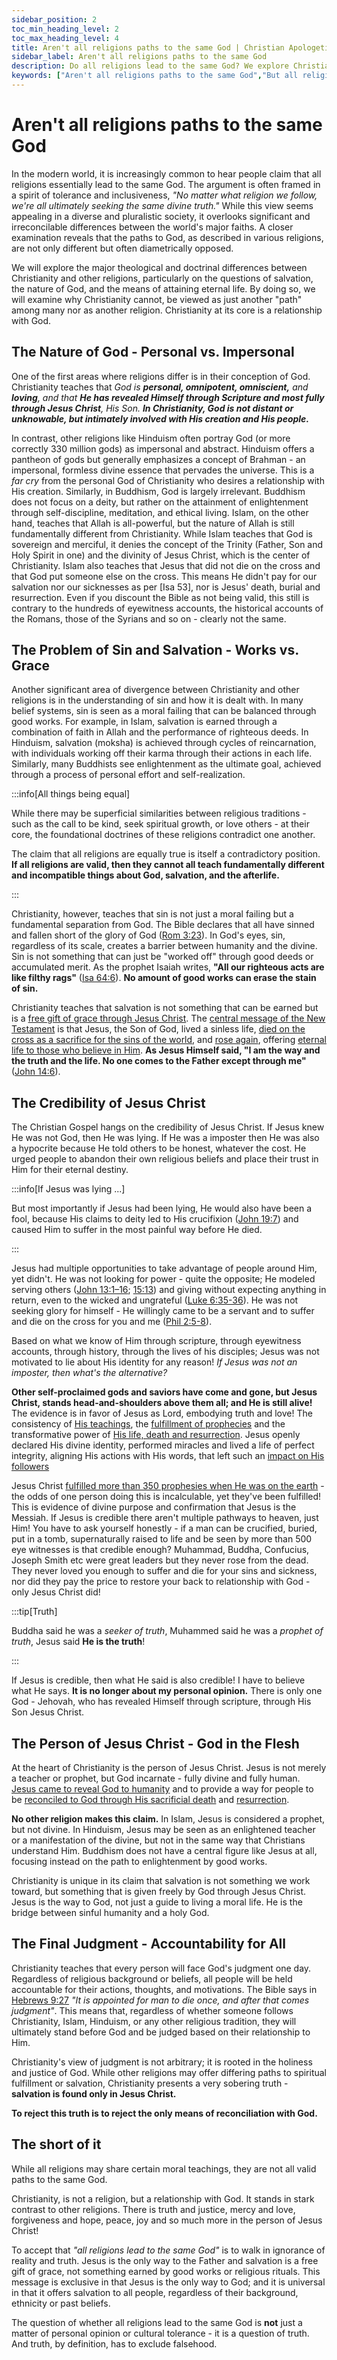 ```yaml
---
sidebar_position: 2
toc_min_heading_level: 2
toc_max_heading_level: 4
title: Aren't all religions paths to the same God | Christian Apologetics
sidebar_label: Aren't all religions paths to the same God 
description: Do all religions lead to the same God? We explore Christianity's distinct views on God, salvation, and eternal life, comparing them with Hinduism, Buddhism, and Islam. Discover how Jesus Christ's role presents a unique challenge to the idea of interchangeable spiritual paths.
keywords: ["Aren't all religions paths to the same God","But all religions are a path to the same God","Christianity and other religions","Religious pluralism","Truth in Christianity","Jesus as the only way","Comparative religion","inclusive religion","tolerance for all religions","The uniqueness of Christ","World religions and salvation","Aren't all religions basically the same?"]
---
```


# Aren't all religions paths to the same God

In the modern world, it is increasingly common to hear people claim that all religions essentially lead to the same God.
The argument is often framed in a spirit of tolerance and inclusiveness, *"No matter what religion we follow, we're all
ultimately seeking the same divine truth."* While this view seems appealing in a diverse and pluralistic society, it
overlooks significant and irreconcilable differences between the world's major faiths. A closer examination reveals
that the paths to God, as described in various religions, are not only different but often diametrically opposed.

We will explore the major theological and doctrinal differences between Christianity and other religions, particularly
on the questions of salvation, the nature of God, and the means of attaining eternal life. By doing so, we will examine
why Christianity cannot, be viewed as just another "path" among many nor as another religion. Christianity at its core is
a relationship with God.

## The Nature of God - Personal vs. Impersonal

One of the first areas where religions differ is in their conception of God. Christianity teaches that *God is **personal,
omnipotent, omniscient,** and **loving**, and that **He has revealed Himself through Scripture and most fully through Jesus
Christ**, His Son. **In Christianity, God is not distant or unknowable, but intimately involved with His creation and His people.***

In contrast, other religions like Hinduism often portray God (or more correctly 330 million gods) as impersonal and abstract.
Hinduism offers a pantheon of gods but generally emphasizes a concept of Brahman - an impersonal, formless divine essence
that pervades the universe. This is a *far cry* from the personal God of Christianity who desires a relationship with His
creation. Similarly, in Buddhism, God is largely irrelevant. Buddhism does not focus on a deity, but rather on the
attainment of enlightenment through self-discipline, meditation, and ethical living. Islam, on the other hand, teaches
that Allah is all-powerful, but the nature of Allah is still fundamentally different from Christianity. While Islam
teaches that God is sovereign and merciful, it denies the concept of the Trinity (Father, Son and Holy Spirit in one) and
the divinity of Jesus Christ, which is the center of Christianity. Islam also teaches that Jesus that did not die on
the cross and that God put someone else on the cross. This means He didn't pay for our salvation nor our sicknesses as
per [Isa 53], nor is Jesus' death, burial and resurrection. Even if you discount the Bible as not being valid, this still
is contrary to the hundreds of eyewitness accounts, the historical accounts of the Romans, those of the Syrians and so 
on - clearly not the same.

## The Problem of Sin and Salvation - Works vs. Grace

Another significant area of divergence between Christianity and other religions is in the understanding of sin and how
it is dealt with. In many belief systems, sin is seen as a moral failing that can be balanced through good works. For
example, in Islam, salvation is earned through a combination of faith in Allah and the performance of righteous deeds.
In Hinduism, salvation (moksha) is achieved through cycles of reincarnation, with individuals working off their karma
through their actions in each life. Similarly, many Buddhists see enlightenment as the ultimate goal, achieved through
a process of personal effort and self-realization.

:::info[All things being equal]

While there may be superficial similarities between religious traditions - such as the call to be kind, seek
spiritual growth, or love others - at their core, the foundational doctrines of these religions contradict one another.

The claim that all religions are equally true is itself a contradictory position. **If all religions are valid, then they
cannot all teach fundamentally different and incompatible things about God, salvation, and the afterlife.**

:::

Christianity, however, teaches that sin is not just a moral failing but a fundamental separation from God. The Bible
declares that all have sinned and fallen short of the glory of God
([Rom 3:23](https://www.biblegateway.com/passage/?search=rom%203%3A23&version=NKJV)). In God's eyes, sin, regardless
of its scale, creates a barrier between humanity and the divine. Sin is not something that can just be "worked off"
through good deeds or accumulated merit. As the prophet Isaiah writes, **"All our righteous acts are like filthy rags"**
([Isa 64:6](https://www.biblegateway.com/passage/?search=isa%2064%3A6&version=NKJV)). 
**No amount of good works can erase the stain of sin.**

Christianity teaches that salvation is not something that can be earned but is a
[free gift of grace through Jesus Christ](../../jesus/because-he-lives/grace-and-empowerment.md).
The [central message of the New Testament](../../jesus/crediblilty/why-jesus-came.md) is that Jesus, the Son of God,
lived a sinless life,
[died on the cross as a sacrifice for the sins of the world](../../jesus/because-he-lives/salvation-and-redemption.md),
and [rose again](../../jesus/crediblilty/the-resurrection.md), offering
[eternal life to those who believe in Him](../../jesus/because-he-lives/i-can-face-tomorrow.md).
**As Jesus Himself said, "I am the way and the truth and the life. No one comes to the Father except through me"**
([John 14:6](https://www.biblegateway.com/passage/?search=john%2014%3A6&version=NKJV)).

## The Credibility of Jesus Christ

The Christian Gospel hangs on the credibility of Jesus Christ. If Jesus knew He was not God,
then He was lying. If He was a imposter then He was also a hypocrite because He told others
to be honest, whatever the cost. He urged people to abandon their own religious beliefs
and place their trust in Him for their eternal destiny. 

:::info[If Jesus was lying ...]

But most importantly if Jesus had been lying, He would also have been a fool, because His claims
to deity led to His crucifixion ([John 19:7](https://www.biblegateway.com/passage/?search=John%2019%3A7&version=NKJV))
and caused Him to suffer in the most painful way before He died.

:::

Jesus had multiple opportunities to take advantage of people around Him, yet didn't. He was not
looking for power - quite the opposite; He modeled serving others
([John 13:1–16](https://www.biblegateway.com/passage/?search=John%2013%3A1%E2%80%9316&version=NKJV);
[15:13](https://www.biblegateway.com/passage/?search=John%2015%3A13&version=NKJV)) and
giving without expecting anything in return, even to the wicked and ungrateful
([Luke 6:35-36](https://www.biblegateway.com/passage/?search=Luke%206%3A35-36&version=NKJV)).
He was not seeking glory for himself - He willingly came to be a servant and to suffer and die
on the cross for you and me ([Phil 2:5-8](https://www.biblegateway.com/passage/?search=Philippians%202%3A5-8&version=NKJV)).

Based on what we know of Him through scripture, through eyewitness accounts, through history,
through the lives of his disciples; Jesus was not motivated to lie about His identity for any
reason!  *If Jesus was not an imposter, then what's the alternative?*

**Other self-proclaimed gods and saviors have come and gone, but Jesus Christ, stands
head-and-shoulders above them all; and He is still alive!** The evidence is in favor of Jesus as Lord,
embodying truth and love! The consistency of [His teachings](../../jesus/crediblilty/teachings-of-jesus.md),
the [fulfillment of prophecies](../../jesus/crediblilty/prophecies-fulfilled.md) and the transformative power of
[His life, death and resurrection](../../jesus/crediblilty/is-jesus-alive.md). Jesus openly declared
His divine identity, performed miracles and lived a life of perfect integrity, aligning
His actions with His words, that left such an [impact on His followers](../../jesus/crediblilty/the-martyrs.md)

Jesus Christ [fulfilled more than 350 prophesies when He was on the earth](../../jesus/crediblilty/prophecies-fulfilled.md) -
the odds of one person doing this is incalculable, yet they've been fulfilled! This is evidence
of divine purpose and confirmation that Jesus is the Messiah. If Jesus is credible there aren't
multiple pathways to heaven, just Him! You have to ask yourself honestly - if a man can be crucified,
buried, put in a tomb, supernaturally raised to life and be seen by more than 500 eye witnesses
is that credible enough? Muhammad, Buddha, Confucius, Joseph Smith etc were great leaders but they never
rose from the dead. They never loved you enough to suffer and die for your sins and sickness,
nor did they pay the price to restore your back to relationship with God - only Jesus Christ did!

:::tip[Truth]

Buddha said he was a *seeker of truth*, Muhammed said he was a *prophet of truth*,
Jesus said **He is the truth**!

:::

If Jesus is credible, then what He said is also credible! I have to believe what He says. **It
is no longer about my personal opinion.** There is only one God - Jehovah, who has revealed Himself
through scripture, through His Son Jesus Christ.

## The Person of Jesus Christ - God in the Flesh

At the heart of Christianity is the person of Jesus Christ. Jesus is not merely a teacher or prophet,
but God incarnate - fully divine and fully human. [Jesus came to reveal God to humanity](../../jesus/crediblilty/why-jesus-came.md)
and to provide a way for people to be [reconciled to God through His sacrificial death](../../jesus/because-he-lives/salvation-and-redemption.md)
and [resurrection](../../jesus/crediblilty/the-resurrection.md).

**No other religion makes this claim.** In Islam, Jesus is considered a prophet, but not divine. In Hinduism,
Jesus may be seen as an enlightened teacher or a manifestation of the divine, but not in the same way that
Christians understand Him. Buddhism does not have a central figure like Jesus at all, focusing instead
on the path to enlightenment by good works.

Christianity is unique in its claim that salvation is not something we work toward, but something that
is given freely by God through Jesus Christ. Jesus is the way to God, not just a guide to living a moral
life. He is the bridge between sinful humanity and a holy God.

## The Final Judgment - Accountability for All

Christianity teaches that every person will face God's judgment one day. Regardless of religious background
or beliefs, all people will be held accountable for their actions, thoughts, and motivations. The Bible says
in [Hebrews 9:27](https://www.biblegateway.com/passage/?search=heb%209%3A27&version=NKJV) *"It is appointed
for man to die once, and after that comes judgment"*. This means that, regardless of whether someone follows
Christianity, Islam, Hinduism, or any other religious tradition, they will ultimately stand before God and
be judged based on their relationship to Him.

Christianity's view of judgment is not arbitrary; it is rooted in the holiness and justice of God. While other
religions may offer differing paths to spiritual fulfillment or salvation, Christianity presents a very sobering
truth - **salvation is found only in Jesus Christ.**

**To reject this truth is to reject the only means of reconciliation with God.**

## The short of it

While all religions may share certain moral teachings, they are not all valid paths to the same God.

Christianity, is not a religion, but a relationship with God. It stands in stark contrast to other religions.
There is truth and justice, mercy and love, forgiveness and hope, peace, joy and so much more in the person of
Jesus Christ! 

To accept that *"all religions lead to the same God"* is to walk in ignorance of reality and truth. Jesus is the
only way to the Father and salvation is a free gift of grace, not something earned by good works or religious
rituals. This message is exclusive in that Jesus is the only way to God; and it is universal in that it offers
salvation to all people, regardless of their background, ethnicity or past beliefs.

The question of whether all religions lead to the same God is **not** just a matter of personal opinion or
cultural tolerance - it is a question of truth. And truth, by definition, has to exclude falsehood.
